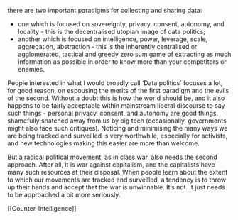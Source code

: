  there are two important paradigms for collecting and sharing data: 
 - one which is focused on sovereignty, privacy, consent, autonomy, and locality - this is the decentralised utopian image of data politics; 
 - another which is focused on intelligence, power, leverage, scale, aggregation, abstraction - this is the inherently centralised or agglomerated, tactical and greedy zero sum game of extracting as much information as possible in order to know more than your competitors or enemies. 

People interested in what I would broadly call ‘Data politics’ focuses a lot, for good reason, on espousing the merits of the first paradigm and the evils of the second. Without a doubt this is how the world should be, and it also happens to be fairly acceptable within mainstream liberal discourse to say such things - personal privacy, consent, and autonomy are good things, shamefully snatched away from us by big tech (occasionally, governments might also face such critiques). Noticing and minimising the many ways we are being tracked and surveilled is very worthwhile, especially for activists, and new technologies making this easier are more than welcome. 

But a radical political movement, as in class war, also needs the second approach. After all, it is war against capitalism, and the capitalists have many such resources at their disposal. When people learn about the extent to which our movements are tracked and surveilled, a tendency is to throw up their hands and accept that the war is unwinnable. It’s not. It just needs to be approached a bit more seriously.  

[[Counter-Intelligence]]